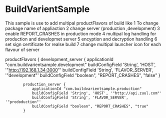 # BuildVarientSample

This sample is use to add multipal productFlavors of build like
1 To change package name of appliaction 
2 change server (production ,development) 
3 enable REPORT_CRASHES in production mode 
4 multipal log handling for production and developmet server 
5 encyption and decryption handling 
6 set sign certificate for realse build 
7 change multipal launcher icon for each flavour of server

 productFlavors {
            development_server {
                applicationId "com.buildvarientsample.development"
                buildConfigField 'String', 'HOST', '"http://192.168.1.34:3000"'
                buildConfigField 'String', 'FLAVOR_SERVER', '"development"'
                buildConfigField "boolean", "REPORT_CRASHES", "false"
            }

            production_server {
                applicationId "com.buildvarientsample.production"
                buildConfigField 'String', 'HOST', '"http://api.zuul.com"'
                buildConfigField 'String', 'FLAVOR_SERVER', '"prododuction"'
                buildConfigField "boolean", "REPORT_CRASHES", "true"
            }
